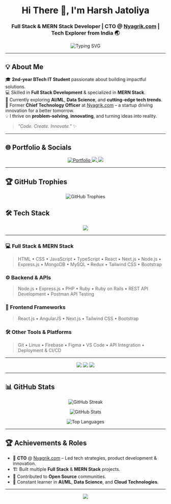 <h1 align="center"> Hi There 👋, I'm Harsh Jatoliya </h1>
<h3 align="center"> Full Stack & MERN Stack Developer | CTO @ <a href="https://nyagrik.com" target="_blank">Nyagrik.com</a> | Tech Explorer from India 🌏</h3>

<p align="center">
  <img src="https://readme-typing-svg.herokuapp.com?font=Fira+Code&size=22&pause=1000&color=00F7B6&center=true&vCenter=true&width=600&lines=Full+Stack+%26+MERN+Stack+Developer;AI%2FML+Enthusiast;CTO+%40+Nyagrik.com;Open+Source+Contributor;Tech+Explorer+%26+Innovator" alt="Typing SVG" />
</p>

---

## 💡 About Me  
🎓 **2nd-year BTech IT Student** passionate about building impactful solutions.  
💻 Skilled in **Full Stack Development** & specialized in **MERN Stack**.  
🤖 Currently exploring **AI/ML**, **Data Science**, and **cutting-edge tech trends**.  
🚀 Former **Chief Technology Officer** at [Nyagrik.com](https://nyagrik.com) – a startup driving innovation for a better tomorrow.  
💡 I thrive on **problem-solving**, **innovating**, and turning ideas into reality.  

> _"Code. Create. Innovate."_ ✨

---

## 🌐 Portfolio & Socials  
<p align="center">
  <a href="https://my-portfolio-omega-nine-81.vercel.app/" target="_blank">
    <img src="https://img.shields.io/badge/My%20Portfolio-%2300f7b6?style=for-the-badge&logo=firefox&logoColor=white" alt="Portfolio"/>
  </a>
  <a href="https://www.linkedin.com/in/harsh-rana-13-fi/" target="_blank">
    <img src="https://img.shields.io/badge/LinkedIn-%230077B5?style=for-the-badge&logo=linkedin&logoColor=white"/>
  </a>
  <a href="mailto:jatoliyaharsh8@gmail.com">
    <img src="https://img.shields.io/badge/Email-%23EA4335?style=for-the-badge&logo=gmail&logoColor=white"/>
  </a>
</p>

---


## 🏆 GitHub Trophies  
<p align="center">
  <img src="https://github-profile-trophy.vercel.app/?username=harshrana14-fi&theme=radical&no-frame=true&no-bg=true&margin-w=15&margin-h=15&column=6" alt="GitHub Trophies" />
</p>

## 🛠️ Tech Stack  

<p align="center">
  <img src="https://skillicons.dev/icons?i=html,css,js,ts,react,nextjs,nodejs,express,mongodb,mysql,python,java,c,cpp,php,ruby,rails,angular,tailwind,figma,firebase,git,linux,postman,vscode,bootstrap,redux&perline=10" />
</p>

---

### 💻 Full Stack & MERN Stack
> HTML • CSS • JavaScript • TypeScript • React • Next.js • Node.js • Express.js • MongoDB • MySQL • Redux • Tailwind CSS • Bootstrap  

### ⚙️ Backend & APIs
> Node.js • Express.js • PHP • Ruby • Ruby on Rails • REST API Development • Postman API Testing  

### 🎨 Frontend Frameworks
> React.js • AngularJS • Next.js • Tailwind CSS • Bootstrap  

### 🛠 Other Tools & Platforms
> Git • Linux • Firebase • Figma • VS Code • API Integration • Deployment & CI/CD  

---

<p align="center">
  <img src="https://img.shields.io/badge/Code%20With-Love%20%26%20Logic-%23FF6F61?style=for-the-badge" />
  <img src="https://img.shields.io/badge/Open%20Source-Contributor-%2300C4CC?style=for-the-badge" />
  <img src="https://img.shields.io/badge/Learning-AI%2FML-%23FFD700?style=for-the-badge" />
</p>

---

## 📊 GitHub Stats  
<p align="center">
  <img src="https://github-readme-streak-stats.herokuapp.com?user=harshrana14-fi&theme=radical" alt="GitHub Streak" />
</p>
<p align="center">
  <img src="https://github-readme-stats.vercel.app/api?username=harshrana14-fi&show_icons=true&theme=radical" alt="GitHub Stats" />
</p>
<p align="center">
  <img src="https://github-readme-stats.vercel.app/api/top-langs/?username=harshrana14-fi&layout=compact&theme=radical" alt="Top Languages" />
</p>

---

## 🏆 Achievements & Roles  
- 💼 **CTO** @ [Nyagrik.com](https://nyagrik.com) – Led tech strategies, product development & innovation.  
- 🏗 Built multiple **Full Stack** & **MERN Stack** projects.  
- 🤝 Contributed to **Open Source** communities.  
- 🧠 Constant learner in **AI/ML**, **Data Science**, and **Cloud Technologies**.  

---

<p align="center">
  <img src="https://raw.githubusercontent.com/andreasbm/readme/master/assets/lines/rainbow.png" />
</p>
